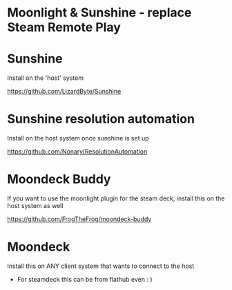 # Moonlight & Sunshine - replace Steam Remote Play

# Sunshine
Install on the 'host' system

https://github.com/LizardByte/Sunshine

# Sunshine resolution automation
Install on the host system once sunshine is set up

https://github.com/Nonary/ResolutionAutomation


# Moondeck Buddy
If you want to use the moonlight plugin for the steam deck, install this on the host system as well 

https://github.com/FrogTheFrog/moondeck-buddy

# Moondeck
Install this on ANY client system that wants to connect to the host
* For steamdeck this can be from flathub even : )


